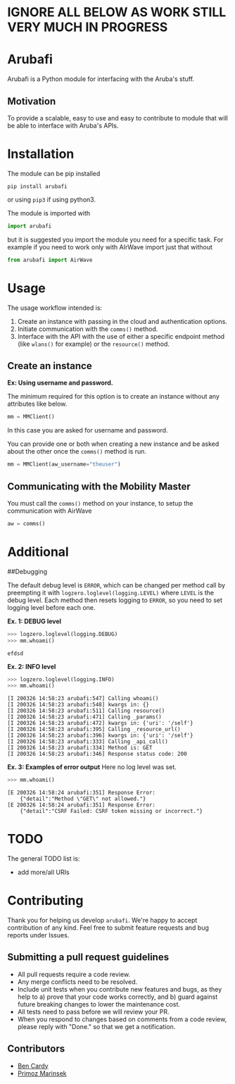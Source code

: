 # IGNORE ALL BELOW AS WORK STILL VERY MUCH IN PROGRESS

# Arubafi

Arubafi is a Python module for interfacing with the Aruba's stuff.

## Motivation

To provide a scalable, easy to use and easy to contribute to module that will be able to interface with Aruba's APIs.

# Installation

The module can be pip installed

```
pip install arubafi
```
or using `pip3` if using python3.

The module is imported with
```python
import arubafi
```
but it is suggested you import the module you need for a specific task.
For example if you need to work only with AIrWave import just that without
```python
from arubafi import AirWave
```
# Usage

The usage workflow intended is:
1. Create an instance with passing in the cloud and authentication options.
2. Initiate communication with the `comms()` method.
3. Interface with the API with the use of either a specific endpoint method (like `wlans()` for example) or the `resource()` method.

## Create an instance

**Ex: Using username and password.**

The minimum required for this option is to create an instance without any attributes like below.
```python
mm = MMClient()
```
In this case you are asked for username and password.

You can provide one or both when creating a new instance and be asked about the other once the `comms()` method is run.

```python
mm = MMClient(aw_username="theuser")
```

## Communicating with the Mobility Master
You must call the `comms()` method on your instance, to setup the communication with AirWave
```python
aw = comms()
```

# Additional
##Debugging

The default debug level is `ERROR`, which can be changed per method call by preempting it with `logzero.loglevel(logging.LEVEL)` where `LEVEL` is the debug level.
Each method then resets logging to `ERROR`, so you need to set logging level before each one.

**Ex. 1: DEBUG level**
```python
>>> logzero.loglevel(logging.DEBUG)
>>> mm.whoami()
```
```
efdsd
```

**Ex. 2: INFO level**
```python
>>> logzero.loglevel(logging.INFO)
>>> mm.whoami()
```
```
[I 200326 14:58:23 arubafi:547] Calling whoami()
[I 200326 14:58:23 arubafi:548] kwargs in: {}
[I 200326 14:58:23 arubafi:511] Calling resource()
[I 200326 14:58:23 arubafi:471] Calling _params()
[I 200326 14:58:23 arubafi:472] kwargs in: {'uri': '/self'}
[I 200326 14:58:23 arubafi:395] Calling _resource_url()
[I 200326 14:58:23 arubafi:396] kwargs in: {'uri': '/self'}
[I 200326 14:58:23 arubafi:333] Calling _api_call()
[I 200326 14:58:23 arubafi:334] Method is: GET
[I 200326 14:58:23 arubafi:346] Response status code: 200
```

**Ex. 3: Examples of error output**
Here no log level was set.
```python
>>> mm.whoami()
```
```
[E 200326 14:58:24 arubafi:351] Response Error:
    {"detail":"Method \"GET\" not allowed."}
[E 200326 14:58:24 arubafi:351] Response Error:
    {"detail":"CSRF Failed: CSRF token missing or incorrect."}
```

# TODO
The general TODO list is:
- add more/all URIs

# Contributing
Thank you for helping us develop `arubafi`. We're happy to accept contribution of any kind. Feel free to submit feature requests and bug reports under Issues.

## Submitting a pull request guidelines

- All pull requests require a code review.
- Any merge conflicts need to be resolved.
- Include unit tests when you contribute new features and bugs, as they help to a) prove that your code works correctly, and b) guard against future breaking changes to lower the maintenance cost.
- All tests need to pass before we will review your PR.
- When you respond to changes based on comments from a code review, please reply with "Done." so that we get a notification.

## Contributors
- [Ben Cardy](https://github.com/benbacardi)
- [Primoz Marinsek](https://github.com/pmarinsek)
